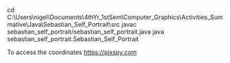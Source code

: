 cd C:\Users\nigel\Documents\4thYr_1stSem\Computer_Graphics\Activities_Summative\Java\Sebastian_Self_Portrait\src
	javac sebastian_self_portrait/sebastian_self_portrait.java 
java sebastian_self_portrait.Sebastian_Self_Portrait

To access the coordinates 
https://pixspy.com